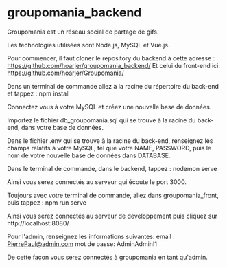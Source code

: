 # groupomania_backend

Groupomania est un réseau social de partage de gifs.

Les technologies utilisées sont Node.js, MySQL et Vue.js.

Pour commencer, il faut cloner le repository du backend à cette adresse : https://github.com/hoarjer/groupomania_backend/
Et celui du front-end ici: https://github.com/hoarjer/Groupomania/

Dans un terminal de commande allez à la racine du répertoire du back-end et tappez : npm install

Connectez vous à votre MySQL et créez une nouvelle base de données.

Importez le fichier db_groupomania.sql qui se trouve à la racine du back-end, dans votre base de données.

Dans le fichier .env qui se trouve à la racine du back-end, renseignez les champs relatifs à votre MySQL, tel que
votre NAME, PASSWORD, puis le nom de votre nouvelle base de données dans DATABASE.

Dans le terminal de commande, dans le backend, tappez : nodemon serve

Ainsi vous serez connectés au serveur qui écoute le port 3000.

Toujours avec votre terminal de commande, allez dans groupomania_front, puis tappez : npm run serve

Ainsi vous serez connectés au serveur de developpement puis cliquez sur http://localhost:8080/

Pour l'admin, renseignez les informations suivantes:
email : PierrePaul@admin.com
mot de passe: AdminAdmin!1

De cette façon vous serez connectés à groupomania en tant qu'admin.
